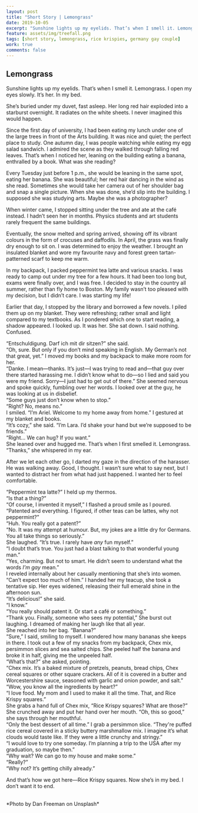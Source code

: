 ```yaml
---
layout: post
title: "Short Story | Lemongrass"
date: 2019-10-05
excerpt: "Sunshine lights up my eyelids. That’s when I smell it. Lemongrass. I open my eyes slowly. It’s her. In my bed."
feature: assets/img/treefall.png
tags: [short story, lemongrass, rice krispies, germany gay couple]
work: true
comments: false
---
```

## Lemongrass
Sunshine lights up my eyelids. That’s when I smell it. Lemongrass. I open my eyes slowly. It’s her. In my bed. 

She’s buried under my duvet, fast asleep. Her long red hair exploded into a starburst overnight. It radiates on the white sheets. I never imagined this would happen.

Since the first day of university, I had been eating my lunch under one of the large trees in front of the Arts building. It was nice and quiet; the perfect place to study. One autumn day, I was people watching while eating my egg salad sandwich. I admired the scene as they walked through falling red leaves. That’s when I noticed her, leaning on the building eating a banana, enthralled by a book. What was she reading? 

Every Tuesday just before 1 p.m., she would be leaning in the same spot, eating her banana. She was beautiful; her red hair dancing in the wind as she read. Sometimes she would take her camera out of her shoulder bag and snap a single picture. When she was done, she’d slip into the building. I supposed she was studying arts. Maybe she was a photographer?

When winter came, I stopped sitting under the tree and ate at the café instead. I hadn’t seen her in months. Physics students and art students rarely frequent the same buildings. 

Eventually, the snow melted and spring arrived, showing off its vibrant colours in the form of crocuses and daffodils. In April, the grass was finally dry enough to sit on. I was determined to enjoy the weather. I brought an insulated blanket and wore my favourite navy and forest green tartan-patterned scarf to keep me warm. 

In my backpack, I packed peppermint tea latte and various snacks. I was ready to camp out under my tree for a few hours. It had been too long but, exams were finally over, and I was free. I decided to stay in the country all summer, rather than fly home to Boston. My family wasn’t too pleased with my decision, but I didn’t care. I was starting my life!

Earlier that day, I stopped by the library and borrowed a few novels. I piled them up on my blanket. They were refreshing; rather small and light compared to my textbooks. As I pondered which one to start reading, a shadow appeared. I looked up. It was her. She sat down. I said nothing. Confused.

“Entschuldigung. Darf ich mit dir sitzen?” she said.  
“Oh, sure. But only if you don’t mind speaking in English. My German’s not that great, yet.” I moved my books and my backpack to make more room for her.  
“Danke. I mean—thanks. It’s just—I was trying to read and—that guy over there started harassing me. I didn’t know what to do—so I lied and said you were my friend. Sorry—I just had to get out of there.” She seemed nervous and spoke quickly, fumbling over her words. I looked over at the guy, he was looking at us in disbelief.  
“Some guys just don’t know when to stop.”  
“Right? No, means no.”  
I smiled. “I’m Ariel. Welcome to my home away from home.” I gestured at my blanket and books.  
“It’s cozy,” she said. “I’m Lara. I’d shake your hand but we’re supposed to be friends.”  
“Right… We can hug? If you want.”  
She leaned over and hugged me. That’s when I first smelled it. Lemongrass.  
“Thanks,” she whispered in my ear.  

After we let each other go, I darted my gaze in the direction of the harasser. He was walking away. Good, I thought. I wasn’t sure what to say next, but I wanted to distract her from what had just happened. I wanted her to feel comfortable.

“Peppermint tea latte?” I held up my thermos.  
“Is that a thing?”  
“Of course, I invented it myself,” I flashed a proud smile as I poured. “Patented and everything. I figured, if other teas can be lattes, why not peppermint?”  
“Huh. You really got a patent?”  
“No. It was my attempt at humour. But, my jokes are a little dry for Germans. You all take things so seriously.”  
She laughed. “It’s true. I rarely have *any* fun myself.”  
“I doubt that’s true. You just had a blast talking to that wonderful young man.”  
“Yes, charming. But not to smart. He didn’t seem to understand what the words *I’m gay* mean.”  
I reveled internally about her casually mentioning that she’s into women. “Can’t expect too much of him.” I handed her my teacup, she took a tentative sip. Her eyes widened, releasing their full emerald shine in the afternoon sun.  
“It’s delicious!” she said.  
“I know.”  
“You really should patent it. Or start a café or something.”  
“Thank you. Finally, someone who sees my potential,” She burst out laughing. I dreamed of making her laugh like that all year.  
She reached into her bag. “Banana?”  
“Sure,” I said, smiling to myself. I wondered how many bananas she keeps in there. I took out a few of my snacks from my backpack, Chex mix, persimmon slices and sea salted chips. She peeled half the banana and broke it in half, giving me the unpeeled half.  
“What’s that?” she asked, pointing.  
“Chex mix. It’s a baked mixture of pretzels, peanuts, bread chips, Chex cereal squares or other square crackers. All of it is covered in a butter and Worcestershire sauce, seasoned with garlic and onion powder, and salt.”  
“Wow, you know all the ingredients by heart?”  
“I love food. My mom and I used to make it all the time. That, and Rice Krispy squares.”  
She grabs a hand full of Chex mix, “Rice Krispy squares? What are those?” She crunched away and put her hand over her mouth. “Oh, this so good,” she says through her mouthful.  
“Only the best dessert of all time.” I grab a persimmon slice. “They're puffed rice cereal covered in a sticky buttery marshmallow mix. I imagine it’s what clouds would taste like. If they were a little crunchy and stringy.”  
“I would love to try one someday. I’m planning a trip to the USA after my graduation, so maybe then.”  
“Why wait? We can go to my house and make some.”  
“Really?”  
“Why not? It’s getting chilly already.”  

And that’s how we got here—Rice Krispy squares. Now she’s in my bed. I don’t want it to end.

<br />
*Photo by Dan Freeman on Unsplash*
